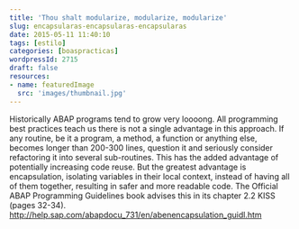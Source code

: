 ```yaml
---
title: 'Thou shalt modularize, modularize, modularize'
slug: encapsularas-encapsularas-encapsularas
date: 2015-05-11 11:40:10
tags: [estilo]
categories: [boaspracticas]
wordpressId: 2715
draft: false
resources:
- name: featuredImage
  src: 'images/thumbnail.jpg'
---
```

Historically ABAP programs tend to grow very loooong. All programming best practices teach us there is not a single advantage in this approach.
If any routine, be it a program, a method, a function or anything else, becomes longer than 200-300 lines, question it and seriously consider refactoring it into several sub-routines.
This has the added advantage of potentially increasing code reuse. But the greatest advantage is encapsulation, isolating variables in their local context, instead of having all of them together, resulting in safer and more readable code.
The Official ABAP Programming Guidelines book advises this in its chapter 2.2 KISS (pages 32-34).
http://help.sap.com/abapdocu_731/en/abenencapsulation_guidl.htm
